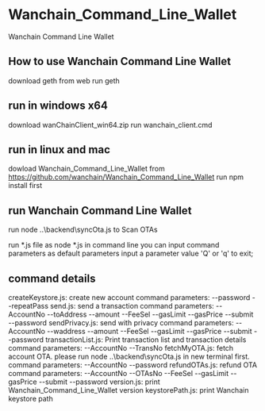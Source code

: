 # Wanchain_Command_Line_Wallet
Wanchain Command Line Wallet

## How to use Wanchain Command Line Wallet

download geth from web
run geth

## run in windows x64
download wanChainClient_win64.zip
run wanchain_client.cmd

## run in linux and mac

dowload Wanchain_Command_Line_Wallet from https://github.com/wanchain/Wanchain_Command_Line_Wallet
run npm install first

## run  Wanchain Command Line Wallet

run node ..\backend\syncOta.js to Scan OTAs

run *.js file as node *.js in command line
you can input command parameters as default parameters
input a parameter value 'Q' or 'q' to exit;

## command details
createKeystore.js: create new account
    command parameters: --password  --repeatPass
send.js: send a transaction
    command parameters: --AccountNo  --toAddress --amount --FeeSel  --gasLimit --gasPrice --submit --password
sendPrivacy.js: send with privacy
    command parameters: --AccountNo  --waddress --amount --FeeSel  --gasLimit --gasPrice --submit --password
transactionList.js: Print transaction list and transaction details
    command parameters: --AccountNo --TransNo
fetchMyOTA.js: fetch account OTA. please run node ..\backend\syncOta.js in new terminal first.
    command parameters: --AccountNo --password
refundOTAs.js: refund OTA
    command parameters: --AccountNo  --OTAsNo --FeeSel  --gasLimit --gasPrice --submit --password
version.js: print Wanchain_Command_Line_Wallet version
keystorePath.js: print Wanchain keystore path
